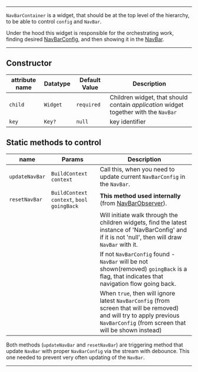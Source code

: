 ----------

`NavBarContainer` is a widget, that should be at the top level of the hierarchy, to be able to control `config` and `NavBar`.

Under the hood this widget is responsible for the orchestrating work, finding desired [NavBarConfig](../nav_bar/NAV_BAR_CONFIG.MD),
and then showing it in the [NavBar](../nav_bar/NAV_BAR.MD).

----------

## Constructor

| attribute name  | Datatype    | Default Value | Description |
| --              | --          | --            | --  |
| `child`         | `Widget`    | `required`   | Children widget, that should contain _application_ widget together with the `NavBar` |
| `key`           | `Key?`      | `null`        | key identifier  |


## Static methods to control

| name              | Params                                    | Description |
| --                | --                                        |  --  |
| `updateNavBar`    | `BuildContext context`                    | Call this, when you need to update current `NavBarConfig` in the `NavBar`. |
| `resetNavBar`     | `BuildContext context`, `bool goingBack`  | **This method used internally** (from [NavBarObserver](../nav_bar/NAV_BAR_OBSERVER.MD)). |
|                   |                                           | Will initiate walk through the children widgets, find the latest instance of 'NavBarConfig' and if it is not 'null', then will draw `NavBar` with it.| 
|                   |                                           | If not `NavBarConfig` found - `NavBar` will be not shown(removed) `goingBack` is a flag, that indicates that navigation flow going back. |
|                   |                                           | When `true`, then will ignore latest `NavBarConfig` (from screen that will be removed) and will try to apply previous `NavBarConfig` (from screen that will be shown instead) |

Both methods (`updateNavBar` and `resetNavBar`) are triggering method that update `NavBar` with proper 
`NavBarConfig` via the stream with debounce. This one needed to prevent very often updating of the `NavBar`.

----------